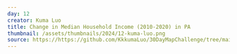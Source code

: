 ```yaml
---
day: 12
creator: Kuma Luo
title: Change in Median Household Income (2010-2020) in PA
thumbnail: /assets/thumbnails/2024/12-kuma-luo.png
source: https://https://github.com/KkkumaLuo/30DayMapChallenge/tree/main
---
```


